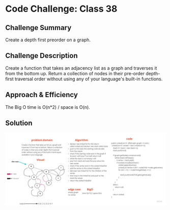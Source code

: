 # Code Challenge: Class 38

## Challenge Summary

Create a depth first preorder on a graph.


## Challenge Description

Create a function that takes an adjacency list as a graph and traverses it from the bottom up. Return a collection of nodes in their pre-order depth-first traversal order without using any of your language's built-in functions.

## Approach & Efficiency

The Big O time is O(n*2) / space is O(n).

## Solution

![whiteBoard](./challenge38.jpg)
